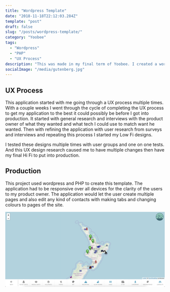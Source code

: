 ```yaml
---
title: "Wordpress Template"
date: "2018-11-18T22:12:03.284Z"
template: "post"
draft: false
slug: "/posts/wordpress-template/"
category: "Yoobee"
tags:
  - "Wordpress"
  - "PHP"
  - "UX Process"
description: "This was made in my final term of Yoobee. I created a wordpress templates for our product owner to use and customise to their own design. I used the wordpress codex to create this application also with php."
socialImage: "/media/gutenberg.jpg"
---
```


##	UX Process

This application started with me going through a UX process multiple times. With a couple weeks I went through the cycle of completing the UX process to get my application to the best it could possibly be before I got into production. It started with general research and interviews with the product owner of what they wanted and what tech I could use to match want he wanted. Then with refining the application with user research from surveys and interviews and repeating this process I started my Low Fi designs. 

I tested these designs multiple times with user groups and one on one tests. And this UX design research caused me to have multiple changes then have my final Hi Fi to put into production.

## Production

This project used wordpress and PHP to create this template. The application had to be responsive over all devices for the clarity of the users to my product owner. The application would let the user create multiple pages and also edit any kind of contacts with making tabs and changing colours to pages of the site.

![42-line-bible.jpg](/media/kiwiroadtripper.png)
